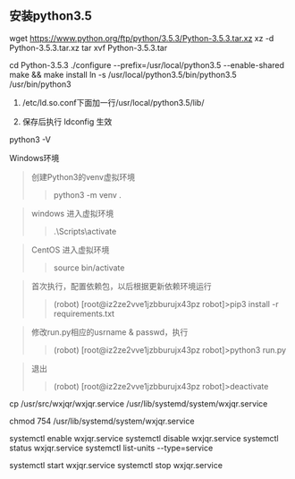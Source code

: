 ## 安装python3.5
wget https://www.python.org/ftp/python/3.5.3/Python-3.5.3.tar.xz
xz -d Python-3.5.3.tar.xz
tar xvf Python-3.5.3.tar

cd Python-3.5.3
./configure --prefix=/usr/local/python3.5 --enable-shared
make && make install
ln -s /usr/local/python3.5/bin/python3.5 /usr/bin/python3

1. /etc/ld.so.conf下面加一行/usr/local/python3.5/lib/

2. 保存后执行 ldconfig  生效

python3 -V

Windows环境
> 创建Python3的venv虚拟环境
>> python3 -m venv .

> windows 进入虚拟环境
>> .\Scripts\activate

> CentOS 进入虚拟环境
>> source bin/activate

> 首次执行，配置依赖包，以后根据更新依赖环境运行
>> (robot) [root@iz2ze2vve1jzbburujx43pz robot]>pip3 install -r requirements.txt

> 修改run.py相应的usrname & passwd，执行
>> (robot) [root@iz2ze2vve1jzbburujx43pz robot]>python3 run.py

> 退出
>> (robot) [root@iz2ze2vve1jzbburujx43pz robot]>deactivate

cp /usr/src/wxjqr/wxjqr.service /usr/lib/systemd/system/wxjqr.service

chmod 754 /usr/lib/systemd/system/wxjqr.service

systemctl enable wxjqr.service
systemctl disable wxjqr.service
systemctl status wxjqr.service
systemctl list-units --type=service

systemctl start wxjqr.service
systemctl stop wxjqr.service